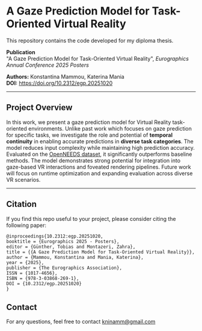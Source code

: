 # A Gaze Prediction Model for Task-Oriented Virtual Reality

This repository contains the code developed for my diploma thesis.

 **Publication**  
 "A Gaze Prediction Model for Task-Oriented Virtual Reality", *Eurographics Annual Conference 2025 Posters*
 
**Authors:** Konstantina Mammou, Katerina Mania  
**DOI:** https://doi.org/10.2312/egp.20251020

---

## Project Overview
In this work, we present a gaze prediction model for Virtual Reality task-oriented environments. Unlike past work which focuses on gaze prediction for specific tasks, we investigate the role and potential of **temporal continuity** in enabling accurate predictions in **diverse task categories**. The model reduces input complexity while maintaining high prediction accuracy. Evaluated on the [OpenNEEDS dataset](https://dl.acm.org/doi/abs/10.1145/3448018.3457996), it significantly outperforms baseline methods. The model demonstrates strong potential for integration into gaze-based VR interactions and foveated rendering pipelines. Future work will focus on runtime optimization and expanding evaluation across diverse VR scenarios.




---
## Citation
If you find this repo useful to your project, please consider citing the following paper: 
```
@inproceedings{10.2312:egp.20251020,
booktitle = {Eurographics 2025 - Posters},
editor = {Günther, Tobias and Montazeri, Zahra},
title = {{A Gaze Prediction Model for Task-Oriented Virtual Reality}},
author = {Mammou, Konstantina and Mania, Katerina},
year = {2025},
publisher = {The Eurographics Association},
ISSN = {1017-4656},
ISBN = {978-3-03868-269-1},
DOI = {10.2312/egp.20251020}
} 
```
## Contact
For any questions, feel free to contact
kninamm@gmail.com
